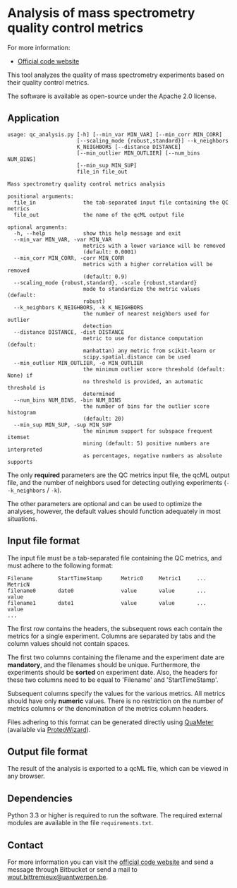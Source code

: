 Analysis of mass spectrometry quality control metrics
=====================================================

For more information:

* [Official code website](https://bitbucket.org/proteinspector/qc_outlier/)

This tool analyzes the quality of mass spectrometry experiments based on their quality control metrics.

The software is available as open-source under the Apache 2.0 license.

Application
-----------

    usage: qc_analysis.py [-h] [--min_var MIN_VAR] [--min_corr MIN_CORR]
                          [--scaling_mode {robust,standard}] --k_neighbors
                          K_NEIGHBORS [--distance DISTANCE]
                          [--min_outlier MIN_OUTLIER] [--num_bins NUM_BINS]
                          [--min_sup MIN_SUP]
                          file_in file_out

    Mass spectrometry quality control metrics analysis

    positional arguments:
      file_in               the tab-separated input file containing the QC metrics
      file_out              the name of the qcML output file

    optional arguments:
      -h, --help            show this help message and exit
      --min_var MIN_VAR, -var MIN_VAR
                            metrics with a lower variance will be removed
                            (default: 0.0001)
      --min_corr MIN_CORR, -corr MIN_CORR
                            metrics with a higher correlation will be removed
                            (default: 0.9)
      --scaling_mode {robust,standard}, -scale {robust,standard}
                            mode to standardize the metric values (default:
                            robust)
      --k_neighbors K_NEIGHBORS, -k K_NEIGHBORS
                            the number of nearest neighbors used for outlier
                            detection
      --distance DISTANCE, -dist DISTANCE
                            metric to use for distance computation (default:
                            manhattan) any metric from scikit-learn or
                            scipy.spatial.distance can be used
      --min_outlier MIN_OUTLIER, -o MIN_OUTLIER
                            the minimum outlier score threshold (default: None) if
                            no threshold is provided, an automatic threshold is
                            determined
      --num_bins NUM_BINS, -bin NUM_BINS
                            the number of bins for the outlier score histogram
                            (default: 20)
      --min_sup MIN_SUP, -sup MIN_SUP
                            the minimum support for subspace frequent itemset
                            mining (default: 5) positive numbers are interpreted
                            as percentages, negative numbers as absolute supports

The only **required** parameters are the QC metrics input file, the qcML output file, and the number of neighbors used for detecting outlying experiments (`--k_neighbors` / `-k`).

The other parameters are optional and can be used to optimize the analyses, however, the default values should function adequately in most situations.

Input file format
-----------------

The input file must be a tab-separated file containing the QC metrics, and must adhere to the following format:

	Filename		StartTimeStamp		Metric0		Metric1		...		MetricN
	filename0		date0				value		value		...		value
	filename1		date1				value		value		...		value
	...

The first row contains the headers, the subsequent rows each contain the metrics for a single experiment. Columns are separated by tabs and the column values should not contain spaces.

The first two columns containing the filename and the experiment date are **mandatory**, and the filenames should be unique. Furthermore, the experiments should be **sorted** on experiment date. Also, the headers for these two columns need to be equal to 'Filename' and 'StartTimeStamp'.

Subsequent columns specify the values for the various metrics. All metrics should have only **numeric** values. There is no restriction on the number of metrics columns or the denomination of the metrics column headers.

Files adhering to this format can be generated directly using [QuaMeter](http://pubs.acs.org/doi/abs/10.1021/ac300629p) (available via [ProteoWizard](http://proteowizard.sourceforge.net/)).

Output file format
------------------

The result of the analysis is exported to a qcML file, which can be viewed in any browser.

Dependencies
------------

Python 3.3 or higher is required to run the software. The required external modules are available in the file `requirements.txt`.

Contact
-------

For more information you can visit the [official code website](https://bitbucket.org/proteinspector/qc_analysis/) and send a message through Bitbucket or send a mail to <wout.bittremieux@uantwerpen.be>.
